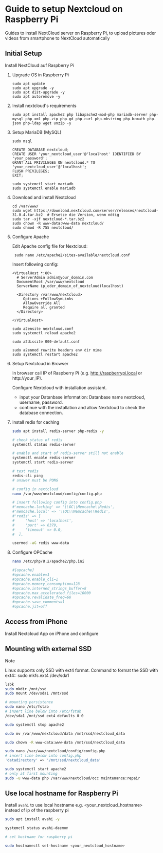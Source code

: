 # Guide to setup Nextcloud on Raspberry Pi

Guides to install NextCloud server on Raspberry Pi, to upload pictures oder videos from smartphone to NextCloud automatically

## Initial Setup

Install NextCloud auf Raspberry Pi

1. Upgrade OS in Raspberry Pi  

   ```
   sudo apt update
   sudo apt upgrade -y
   sudo apt dist-upgrade -y
   sudo apt autoremove -y
   ```

2. Install nextcloud's requirements

   ```
   sudo apt install apache2 php libapache2-mod-php mariadb-server php-mysql php-xml php-zip php-gd php-curl php-mbstring php-bcmath php-json php-ldap wget unzip -y
   ```

3. Setup MariaDB (MySQL)

   ```
   sudo msql

   CREATE DATABASE nextcloud;
   CREATE USER 'your_nextcloud_user'@'localhost' IDENTIFIED BY 'your_password';
   GRANT ALL PRIVILEGES ON nextcloud.* TO 'your_nextcloud_user'@'localhost';
   FLUSH PRIVILEGES;
   EXIT;

   sudo systemctl start mariadb
   sudo systemctl enable mariadb
   ```

4. Download and install Nextcloud

   ```
   cd /var/www/
   sudo wget https://download.nextcloud.com/server/releases/nextcloud-31.0.4.tar.bz2  # Ersetze die Version, wenn nötig
   sudo tar -xjf nextcloud-*.tar.bz2
   sudo chown -R www-data:www-data nextcloud/
   sudo chmod -R 755 nextcloud/
   ```

5. Configure Apache

   Edit  Apache config file for Nextcloud:

   ```
    sudo nano /etc/apache2/sites-available/nextcloud.conf
   ```

   Insert following config:

   ```
   <VirtualHost *:80>
     # ServerAdmin admin@your_domain.com
     DocumentRoot /var/www/nextcloud
     ServerName ip_oder_domain_of_nextcloud(localhost)

     <Directory /var/www/nextcloud>
        Options +FollowSymLinks
        AllowOverride All
        Require all granted
     </Directory>

   </VirtualHost>
   ```

   ```
   sudo a2ensite nextcloud.conf
   sudo systemctl reload apache2

   sudo a2dissite 000-default.conf

   sudo a2enmod rewrite headers env dir mime
   sudo systemctl restart apache2
   ```

6. Setup Nextcloud in Browser

   In browser call IP of Raspberry Pi (e.g. http://raspberrypi.local or http://your_IP).

   Configure Nextcloud with installation assistant.
   - input your Datanbase information: Datanbase name nextcloud, username, password.
   - continue with the installation and allow Nextcloud to check the database connection.

7. Install redis for caching 

   ```bash
   sudo apt install redis-server php-redis -y

   # check status of redis
   systemctl status redis-server

   # enable and start of redis-server still not enable
   systemctl enable redis-server
   systemctl start redis-server

   # test redis
   redis-cli ping
   # answer must be PONG

   # config in nextcloud
   nano /var/www/nextcloud/config/config.php

   # insert following config into config.php
   #'memcache.locking' => '\\OC\\Memcache\\Redis',
   #'memcache.local' => '\\OC\\Memcache\\Redis',
   #'redis' => [
   #     'host' => 'localhost',
   #     'port' => 6379,
   #     'timeout' => 0.0,
   #  ],

   usermod -aG redis www-data
   ```

8. Configure OPCache

   ```bash
   nano /etc/php/8.2/apache2/php.ini

   #[opcache]
   #opcache.enable=1
   #opcache.enable_cli=1
   #opcache.memory_consumption=128
   #opcache.interned_strings_buffer=8
   #opcache.max_accelerated_files=10000
   #opcache.revalidate_freq=60
   #opcache.save_comments=1
   #opcache.jit=off
   ```

## Access from iPhone

Install Nextcloud App on iPhone and configure

## Mounting with external SSD 

> [!NOTE]
> Linux supports only SSD with ext4 format.
> Command to format the SSD with ext4:: sudo mkfs.ext4 /dev/sda1

```bash
lsbk
sudo mkdir /mnt/ssd
sudo mount /dev/sda1 /mnt/ssd

# mounting persistence
sudo nano /etc/fstab
# insert line below into /etc/fstab
/dev/sda1 /mnt/ssd ext4 defaults 0 0

sudo systemctl stop apache2

sudo mv /var/www/nextcloud/data /mnt/ssd/nextcloud_data

sudo chown -R www-data:www-data /mnt/ssd/nextcloud_data

sudo nano /var/www/nextcloud/config/config.php
# insert line below into config.php
'datadirectory' => '/mnt/ssd/nextcloud_data'

sudo systemctl start apache2
# only at first mounting
sudo -u www-data php /var/www/nextcloud/occ maintenance:repair
```
## Use local hostname for Raspberry Pi

Install `avahi` to use local hostname e.g. <your_nextcloud_hostname> instead of ip of the raspberry pi

```bash
sudo apt install avahi -y

systemctl status avahi-daemon

# set hostname for raspberry pi

sudo hostnamectl set-hostname <your_nextcloud_hostname>
```
